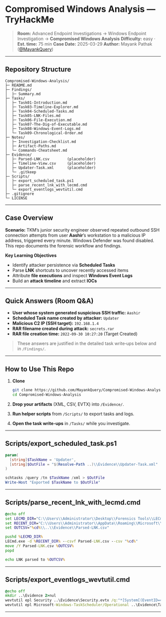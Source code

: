 # Compromised Windows Analysis — TryHackMe

> **Room:** Advanced Endpoint Investigations → Windows Endpoint Investigation → **Compromised Windows Analysis**
> **Difficulty:** easy · **Est. time:** 75 min
> **Case Date:** 2025-03-29
> **Author:** Mayank Pathak ([@MayankQuery](https://github.com/MayankQuery))

---

## Repository Structure

```
Compromised-Windows-Analysis/
├─ README.md
├─ Findings/
│  ├─ Summary.md
├─ Tasks/
│  ├─ Task01-Introduction.md
│  ├─ Task03-Timeline-Explorer.md
│  ├─ Task04-Scheduled-Tasks.md
│  ├─ Task05-LNK-Files.md
│  ├─ Task06-File-Execution.md
│  ├─ Task07-The-Dig-of-Executable.md
│  ├─ Task08-Windows-Event-Logs.md
│  └─ Task09-Chronological-Order.md
├─ Notes/
│  ├─ Investigation-Checklist.md
│  ├─ Artifact-Paths.md
│  └─ Commands-Cheatsheet.md
├─ Evidence/
│  ├─ Parsed-LNK.csv        (placeholder)
│  ├─ Timeline-View.csv     (placeholder)
│  ├─ Updater-Task.xml      (placeholder)
│  └─ .gitkeep
├─ Scripts/
│  ├─ export_scheduled_task.ps1
│  ├─ parse_recent_lnk_with_lecmd.cmd
│  └─ export_eventlogs_wevtutil.cmd
├─ .gitignore
└─ LICENSE
```

---

## Case Overview

**Scenario:** TKM’s junior security engineer observed repeated outbound SSH connection attempts from user **Aashir**’s workstation to a malicious IP address, triggered every minute. Windows Defender was found disabled. This repo documents the forensic workflow and findings.

**Key Learning Objectives**

* Identify attacker persistence via **Scheduled Tasks**
* Parse **LNK** shortcuts to uncover recently accessed items
* Attribute **file executions** and inspect **Windows Event Logs**
* Build an **attack timeline** and extract **IOCs**

---

## Quick Answers (Room Q\&A)

* **User whose system generated suspicious SSH traffic:** `Aashir`
* **Scheduled Task name created by attacker:** `Updater`
* **Malicious C2 IP (SSH target):** `192.168.1.4`
* **RAR filename created during attack:** `secrets.rar`
* **RAR file creation time:** `2022-09-30 10:27:20` (Target Created)

> These answers are justified in the detailed task write‑ups below and in `/Findings/`.

---

## How to Use This Repo

1. **Clone**

   ```bash
   git clone https://github.com/MayankQuery/Compromised-Windows-Analysis.git
   cd Compromised-Windows-Analysis
   ```
2. **Drop your artifacts** (XML, CSV, EVTX) into `/Evidence/`.
3. **Run helper scripts** from `/Scripts/` to export tasks and logs.
4. **Open the task write‑ups** in `/Tasks/` while you investigate.

---

## Scripts/export\_scheduled\_task.ps1

```powershell
param(
  [string]$TaskName = 'Updater',
  [string]$OutFile = "$(Resolve-Path ..)\\Evidence\\Updater-Task.xml"
)

schtasks /query /tn $TaskName /xml > $OutFile
Write-Host "Exported $TaskName to $OutFile"
```

---

## Scripts/parse\_recent\_lnk\_with\_lecmd.cmd

```bat
@echo off
set LECMD_DIR="C:\\Users\\Administrator\\Desktop\\Forensics Tools\\LECmd"
set RECENT_DIR="C:\\Users\\Administrator\\AppData\\Roaming\\Microsoft\\Windows\\Recent"
set OUTCSV="%cd%\\..\\Evidence\\Parsed-LNK.csv"

pushd %LECMD_DIR%
LECmd.exe -d %RECENT_DIR% --csvf Parsed-LNK.csv --csv "%cd%"
move /Y Parsed-LNK.csv %OUTCSV%
popd

echo LNK parsed to %OUTCSV%
```

---

## Scripts/export\_eventlogs\_wevtutil.cmd

```bat
@echo off
mkdir ..\Evidence 2>nul
wevtutil epl Security ..\Evidence\Security.evtx /q:"*[System[(EventID=4698 or EventID=4702 or EventID=4688 or EventID=1102)]]"
wevtutil epl Microsoft-Windows-TaskScheduler/Operational ..\Evidence\TaskScheduler.evtx
```

---
